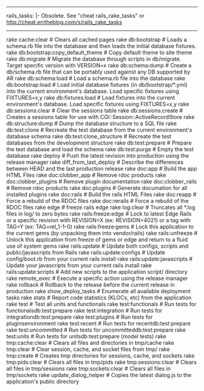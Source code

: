 --- 
rails_tasks: |-
  Obsolete. See "cheat rails_rake_tasks" or http://cheat.errtheblog.com/s/rails_rake_tasks
  
  -----
  rake cache:clear                      # Clears all cached pages
  rake db:bootstrap                     # Loads a schema.rb file into the database and then loads the initial database fixtures.
  rake db:bootstrap:copy_default_theme  # Copy default theme to site theme
  rake db:migrate                       # Migrate the database through scripts in db/migrate. Target specific version with VERSION=x
  rake db:schema:dump                   # Create a db/schema.rb file that can be portably used against any DB supported by AR
  rake db:schema:load                   # Load a schema.rb file into the database
  rake db:bootstrap:load                # Load initial database fixtures (in db/bootstrap/*.yml) into the current environment's database.  Load specific fixtures using FIXTURES=x,y
  rake db:fixtures:load                 # Load fixtures into the current environment's database.  Load specific fixtures using FIXTURES=x,y
  rake db:sessions:clear                # Clear the sessions table
  rake db:sessions:create               # Creates a sessions table for use with CGI::Session::ActiveRecordStore
  rake db:structure:dump                # Dump the database structure to a SQL file
  rake db:test:clone                    # Recreate the test database from the current environment's database schema
  rake db:test:clone_structure          # Recreate the test databases from the development structure
  rake db:test:prepare                  # Prepare the test database and load the schema
  rake db:test:purge                    # Empty the test database
  rake deploy                           # Push the latest revision into production using the release manager
  rake diff_from_last_deploy            # Describe the differences between HEAD and the last production release
  rake doc:app                          # Build the app HTML Files
  rake doc:clobber_app                  # Remove rdoc products
  rake doc:clobber_plugins              # Remove plugin documentation
  rake doc:clobber_rails                # Remove rdoc products
  rake doc:plugins                      # Generate documation for all installed plugins
  rake doc:rails                        # Build the rails HTML Files
  rake doc:reapp                        # Force a rebuild of the RDOC files
  rake doc:rerails                      # Force a rebuild of the RDOC files
  rake edge                             # freeze rails edge
  rake log:clear                        # Truncates all *.log files in log/ to zero bytes
  rake rails:freeze:edge                # Lock to latest Edge Rails or a specific revision with REVISION=X (ex: REVISION=4021) or a tag with TAG=Y (ex: TAG=rel_1-1-0)
  rake rails:freeze:gems                # Lock this application to the current gems (by unpacking them into vendor/rails)
  rake rails:unfreeze                   # Unlock this application from freeze of gems or edge and return to a fluid use of system gems
  rake rails:update                     # Update both configs, scripts and public/javascripts from Rails
  rake rails:update:configs             # Update config/boot.rb from your current rails install
  rake rails:update:javascripts         # Update your javascripts from your current rails install
  rake rails:update:scripts             # Add new scripts to the application script/ directory
  rake remote_exec                      # Execute a specific action using the release manager
  rake rollback                         # Rollback to the release before the current release in production
  rake show_deploy_tasks                # Enumerate all available deployment tasks
  rake stats                            # Report code statistics (KLOCs, etc) from the application
  rake test                             # Test all units and functionals
  rake test:functionals                 # Run tests for functionalsdb:test:prepare
  rake test:integration                 # Run tests for integrationdb:test:prepare
  rake test:plugins                     # Run tests for pluginsenvironment
  rake test:recent                      # Run tests for recentdb:test:prepare
  rake test:uncommitted                 # Run tests for uncommitteddb:test:prepare
  rake test:units                       # Run tests for unitsdb:test:prepare (model tests)
  rake tmp:cache:clear                  # Clears all files and directories in tmp/cache
  rake tmp:clear                        # Clear session, cache, and socket files from tmp/
  rake tmp:create                       # Creates tmp directories for sessions, cache, and sockets
  rake tmp:pids:clear                   # Clears all files in tmp/pids
  rake tmp:sessions:clear               # Clears all files in tmp/sessions
  rake tmp:sockets:clear                # Clears all files in tmp/sockets
  rake update_dialog_helper             # Copies the latest dialog.js to the application's public directory
